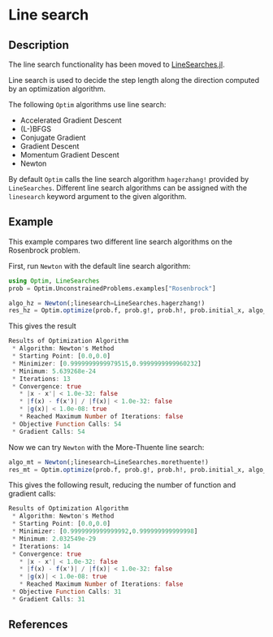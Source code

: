 # Line search
## Description

The line search functionality has been moved to
[LineSearches.jl](https://github.com/anriseth/LineSearches.jl).

Line search is used to decide the step length along the direction computed by
an optimization algorithm.

The following `Optim` algorithms use line search:
* Accelerated Gradient Descent
* (L-)BFGS
* Conjugate Gradient
* Gradient Descent
* Momentum Gradient Descent
* Newton

By default `Optim` calls the line search algorithm `hagerzhang!` provided by `LineSearches`.
Different line search algorithms can be assigned with
the `linesearch` keyword argument to the given algorithm.

## Example
This example compares two different line search algorithms on the Rosenbrock problem.

First, run `Newton` with the default line search algorithm:
```julia
using Optim, LineSearches
prob = Optim.UnconstrainedProblems.examples["Rosenbrock"]

algo_hz = Newton(;linesearch=LineSearches.hagerzhang!)
res_hz = Optim.optimize(prob.f, prob.g!, prob.h!, prob.initial_x, algo_hz)
```

This gives the result
``` julia
Results of Optimization Algorithm
 * Algorithm: Newton's Method
 * Starting Point: [0.0,0.0]
 * Minimizer: [0.9999999999979515,0.9999999999960232]
 * Minimum: 5.639268e-24
 * Iterations: 13
 * Convergence: true
   * |x - x'| < 1.0e-32: false
   * |f(x) - f(x')| / |f(x)| < 1.0e-32: false
   * |g(x)| < 1.0e-08: true
   * Reached Maximum Number of Iterations: false
 * Objective Function Calls: 54
 * Gradient Calls: 54
```

Now we can try `Newton` with the More-Thuente line search:
``` julia
algo_mt = Newton(;linesearch=LineSearches.morethuente!)
res_mt = Optim.optimize(prob.f, prob.g!, prob.h!, prob.initial_x, algo_mt)
```

This gives the following result, reducing the number of function and gradient calls:
``` julia
Results of Optimization Algorithm
 * Algorithm: Newton's Method
 * Starting Point: [0.0,0.0]
 * Minimizer: [0.9999999999999992,0.999999999999998]
 * Minimum: 2.032549e-29
 * Iterations: 14
 * Convergence: true
   * |x - x'| < 1.0e-32: false
   * |f(x) - f(x')| / |f(x)| < 1.0e-32: false
   * |g(x)| < 1.0e-08: true
   * Reached Maximum Number of Iterations: false
 * Objective Function Calls: 31
 * Gradient Calls: 31
```

## References
